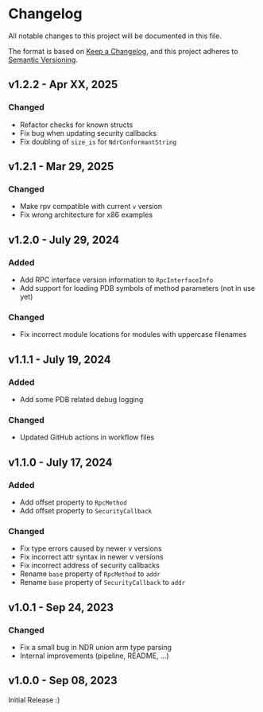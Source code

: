 # Changelog

All notable changes to this project will be documented in this file.

The format is based on [Keep a Changelog](https://keepachangelog.com/en/1.0.0/),
and this project adheres to [Semantic Versioning](https://semver.org/spec/v2.0.0.html).


## v1.2.2 - Apr XX, 2025

### Changed

* Refactor checks for known structs
* Fix bug when updating security callbacks
* Fix doubling of `size_is` for `NdrConformantString`


## v1.2.1 - Mar 29, 2025

### Changed

* Make rpv compatible with current `v` version
* Fix wrong architecture for x86 examples


## v1.2.0 - July 29, 2024

### Added

* Add RPC interface version information to `RpcInterfaceInfo`
* Add support for loading PDB symbols of method parameters (not in use yet)

### Changed

* Fix incorrect module locations for modules with uppercase filenames


## v1.1.1 - July 19, 2024

### Added

* Add some PDB related debug logging

### Changed

* Updated GitHub actions in workflow files


## v1.1.0 - July 17, 2024

### Added

* Add offset property to `RpcMethod`
* Add offset property to `SecurityCallback`

### Changed

* Fix type errors caused by newer v versions
* Fix incorrect attr syntax in newer v versions
* Fix incorrect address of security callbacks
* Rename `base` property of `RpcMethod` to `addr`
* Rename `base` property of `SecurityCallback` to `addr`


## v1.0.1 - Sep 24, 2023

### Changed

* Fix a small bug in NDR union arm type parsing
* Internal improvements (pipeline, README, ...)


## v1.0.0 - Sep 08, 2023

Initial Release :)
